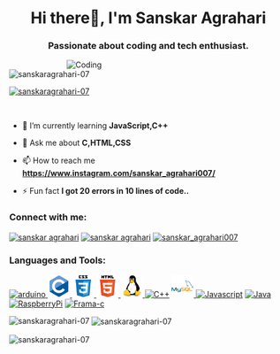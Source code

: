 <h1 align="center">Hi there👋, I'm Sanskar Agrahari</h1>
<h3 align="center">Passionate about coding and tech enthusiast.</h3>
<img align="right" alt="Coding" width="400" src="https://user-images.githubusercontent.com/74038190/235224431-e8c8c12e-6826-47f1-89fb-2ddad83b3abf.gif" /></p>

<p align="left"> <img src="https://komarev.com/ghpvc/?username=sanskaragrahari-07&label=Profile%20views&color=0e75b6&style=flat" alt="sanskaragrahari-07" /> </p>

<p align="left"> <a href="https://github.com/ryo-ma/github-profile-trophy"><img src="https://github-profile-trophy.vercel.app/?username=sanskaragrahari-07" alt="sanskaragrahari-07" /></a> </p>

<p align="left"> <a href="https://twitter.com/" target="blank"><img src="https://img.shields.io/twitter/follow/?logo=twitter&style=for-the-badge" alt="" /></a> </p>

- 🌱 I’m currently learning **JavaScript,C++**

- 💬 Ask me about **C,HTML,CSS**

- 📫 How to reach me **https://www.instagram.com/sanskar_agrahari007/**

- ⚡ Fun fact **I got 20 errors in 10 lines of code..**

<h3 align="left">Connect with me:</h3>
<p align="left">
<a href="https://linkedin.com/in/sanskar agrahari" target="blank"><img align="center" src="https://raw.githubusercontent.com/rahuldkjain/github-profile-readme-generator/master/src/images/icons/Social/linked-in-alt.svg" alt="sanskar agrahari" height="30" width="40" /></a>
<a href="https://fb.com/sanskar agrahari" target="blank"><img align="center" src="https://raw.githubusercontent.com/rahuldkjain/github-profile-readme-generator/master/src/images/icons/Social/facebook.svg" alt="sanskar agrahari" height="30" width="40" /></a>
<a href="https://instagram.com/sanskar_agrahari007" target="blank"><img align="center" src="https://raw.githubusercontent.com/rahuldkjain/github-profile-readme-generator/master/src/images/icons/Social/instagram.svg" alt="sanskar_agrahari007" height="30" width="40" /></a>
</p>

<h3 align="left">Languages and Tools:</h3>
<p align="left"> <a href="https://www.arduino.cc/" target="_blank" rel="noreferrer"> <img src="https://cdn.worldvectorlogo.com/logos/arduino-1.svg" alt="arduino" width="40" height="40"/> </a> <a href="https://www.cprogramming.com/" target="_blank" rel="noreferrer"> <img src="https://raw.githubusercontent.com/devicons/devicon/master/icons/c/c-original.svg" alt="c" width="40" height="40"/> </a> <a href="https://www.w3schools.com/css/" target="_blank" rel="noreferrer"> <img src="https://raw.githubusercontent.com/devicons/devicon/master/icons/css3/css3-original-wordmark.svg" alt="css3" width="40" height="40"/> </a> <a href="https://www.w3.org/html/" target="_blank" rel="noreferrer"> <img src="https://raw.githubusercontent.com/devicons/devicon/master/icons/html5/html5-original-wordmark.svg" alt="html5" width="40" height="40"/> </a> <a href="https://www.linux.org/" target="_blank" rel="noreferrer"> <img src="https://raw.githubusercontent.com/devicons/devicon/master/icons/linux/linux-original.svg" alt="linux" width="40" height="40"/> </a> <a href="https://en.wikipedia.org/wiki/C%2B%2B" target ="_blank" rel="noreferrer"> <img src="https://cdn.jsdelivr.net/gh/devicons/devicon/icons/cplusplus/cplusplus-original.svg" alt="C++" width="40" height="40" /></a> <a href="https://www.mysql.com/" target="_blank" rel="noreferrer"> <img src="https://raw.githubusercontent.com/devicons/devicon/master/icons/mysql/mysql-original-wordmark.svg" alt="mysql" width="40" height="40"/> </a> <a href="https://www.javascript.com/" target="_blank" rel="noreferrer"><img src="https://cdn.jsdelivr.net/gh/devicons/devicon/icons/javascript/javascript-original.svg" alt="Javascript" width="40" height="40" /></a> <a href="https://www.java.com/en/" target="_blank" rel="noreferrer"><img src="https://cdn.jsdelivr.net/gh/devicons/devicon/icons/java/java-original.svg" alt="Java" height="40" width="40" /></a> <a href="https://www.raspberrypi.org/" target="_blank" rel="noreferrer"><img src="https://cdn.jsdelivr.net/gh/devicons/devicon/icons/raspberrypi/raspberrypi-original.svg" alt="RaspberryPi" height="40" width="40"/></a> <a href="https://frama-c.com/" target="_blank" rel="noreferrer"><img src="https://encrypted-tbn0.gstatic.com/images?q=tbn:ANd9GcTk4a7bawA7P30gBZR6Bj6thiPF4nB-2UhJFLtna8CZ0w&s" alt="Frama-c" height="40" width="150"/></a></p>


<p><img align="left" src="https://github-readme-stats.vercel.app/api/top-langs?username=SanskarAgrahari-07&show_icons=true&locale=en&layout=compact&theme=dark" alt="sanskaragrahari-07" /></p>


<p>&nbsp;<img align="center" src="https://github-readme-stats.vercel.app/api?username=SanskarAgrahari-07&show_icons=true&hide=contribs,prs&theme=dark" alt="sanskaragrahari-07" /></p>


<p><img align="center" src="https://github-readme-streak-stats.herokuapp.com/?user=SanskarAgrahari-07&theme=dark" alt="sanskaragrahari-07" /></p>
